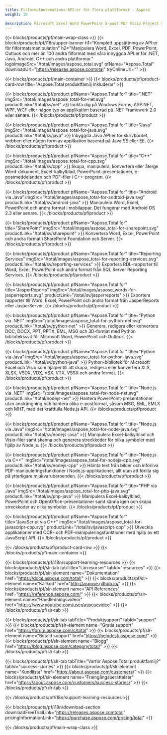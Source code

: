 ```yaml
---
title: Filformatautomations-API:er för flera plattformar - Aspose 
weight: 10

description: Microsoft Excel Word PowerPoint E-post PDF Visio Project Streckkod OCR Imaging OneNote 3D och CAD Manipulation API:er för .NET, Java, Android, C++. Komponenter för SharePoint, tillägg för rapporteringstjänster och exportörer för JasperReports.
---
```


{{< blocks/products/pf/main-wrap-class >}}
{{< blocks/products/pf/i18n/upper-banner h1="Komplett uppsättning av API:er för filformatsmanipulation" h2="Manipulera Word, Excel, PDF, PowerPoint, Outlook och mer än 100 andra filformat med våra inbyggda API:er för .NET, Java, Android, C++ och andra plattformar." logoImageSrc="/total/images/aspose_total.svg" pfName="Aspose.Total" downloadUrl="https://releases.aspose.comtotal" tryOnlineUrl="" >}}

{{< blocks/products/pf/main-container >}}
{{< blocks/products/pf/product-card-row title="Aspose.Total produktfamilj inkluderar" >}}

{{< blocks/products/pf/product pfName="Aspose.Total for" title=".NET" imgSrc="/total/images/aspose_total-for-net.svg" productLink="/total/sv/net" >}}
Inrikta dig på Windows Forms, ASP.NET, WPF, WCF eller någon typ av applikation baserad på .NET Framework 2.0 eller senare.
{{< /blocks/products/pf/product >}}

{{< blocks/products/pf/product pfName="Aspose.Total for" title="Java" imgSrc="/total/images/aspose_total-for-java.svg" productLink="/total/sv/java" >}}
Inbyggda Java API:er för skrivbordet, webben eller någon form av applikation baserad på Java SE eller EE.
{{< /blocks/products/pf/product >}}

{{< blocks/products/pf/product pfName="Aspose.Total for" title="C++" imgSrc="/total/images/aspose_total-for-cpp.svg" productLink="/total/sv/cpp" >}}
Skapa, manipulera, konvertera eller återge Word-dokument, Excel-kalkylblad, PowerPoint-presentationer, e-postmeddelanden och PDF-filer i C++-program.
{{< /blocks/products/pf/product >}}

{{< blocks/products/pf/product pfName="Aspose.Total for" title="Android via Java" imgSrc="/total/images/aspose_total-for-android-java.svg" productLink="/total/sv/android-java" >}}
Manipulera Word, Excel, PowerPoint och andra format i mobilappar. Det fungerar med Android OS 2.3 eller senare.
{{< /blocks/products/pf/product >}}

{{< blocks/products/pf/product pfName="Aspose.Total for" title="SharePoint" imgSrc="/total/images/aspose_total-for-sharepoint.svg" productLink="/total/sv/sharepoint" >}}
Konvertera Word, Excel, PowerPoint och andra format i SharePoint Foundation och Server.
{{< /blocks/products/pf/product >}}

{{< blocks/products/pf/product pfName="Aspose.Total for" title="Reporting Services" imgSrc="/total/images/aspose_total-for-reporting-services.svg" productLink="/total/sv/reporting-services" >}}
Exportera RDL-rapporter till Word, Excel, PowerPoint och andra format från SQL Server Reporting Services.
{{< /blocks/products/pf/product >}}

{{< blocks/products/pf/product pfName="Aspose.Total for" title="JasperReports" imgSrc="/total/images/aspose_words-for-jasperreports.svg" productLink="/total/sv/jasperreports" >}}
Exportera rapporter till Word, Excel, PowerPoint och andra format från JasperReports eller JasperServer.
{{< /blocks/products/pf/product >}}

{{< blocks/products/pf/product pfName="Aspose.Total for" title="Python via .NET" imgSrc="/total/images/aspose_total-for-python-net.svg" productLink="/total/sv/python-net" >}}
Generera, redigera eller konvertera DOC, DOCX, PPT, PPTX, EML, MSG och 3D-format med Python bibliotekssvit för Microsoft Word, PowerPoint och Outlook.
{{< /blocks/products/pf/product >}}

{{< blocks/products/pf/product pfName="Aspose.Total for" title="Python via Java" imgSrc="/total/images/aspose_total-for-python-java.svg" productLink="/total/sv/python-java" >}}
Python-bibliotek för Microsoft Excel och Visio som hjälper till att skapa, redigera eller konvertera XLS, XLSX, VSDX, VDX, VSX, VTX, VSSX och andra format.
{{< /blocks/products/pf/product >}}

{{< blocks/products/pf/product pfName="Aspose.Total for" title="Node.js via .NET" imgSrc="/total/images/aspose_total-for-node-net.svg" productLink="/total/nodejs-net" >}}
Hantera PowerPoint-presentationer utan ansträngning och hantera olika e-postformat, såsom MSG, EML, EMLX och MHT, med det kraftfulla Node.js API.
{{< /blocks/products/pf/product >}}

{{< blocks/products/pf/product pfName="Aspose.Total for" title="Node.js via Java" imgSrc="/total/images/aspose_total-for-node-java.svg" productLink="/total/sv/nodejs-java" >}}
Manipulera Excel-kalkylblad och Visio-filer samt skanna och generera streckkoder för olika symboler med hjälp av Node.js.
{{< /blocks/products/pf/product >}}

{{< blocks/products/pf/product pfName="Aspose.Total for" title="Node.js via C++" imgSrc="/total/images/aspose_total-for-nodejs-cpp.svg" productLink="/total/sv/nodejs-cpp" >}}
Hämta text från bilder och införliva PDF-manipuleringsfunktioner i Node.js-applikationer, allt utan att förlita sig på ytterligare mjukvaruberoenden.
{{< /blocks/products/pf/product >}}

{{< blocks/products/pf/product pfName="Aspose.Total for" title="PHP via Java" imgSrc="/total/images/aspose_total-for-php-java.svg" productLink="/total/sv/php-java" >}}
Manipulera Excel-kalkylblad, PowerPoint och OpenOffice-presentationer samt känna igen och skapa streckkoder av olika symboler.
{{< /blocks/products/pf/product >}}

{{< blocks/products/pf/product pfName="Aspose.Total for" title="JavaScript via C++" imgSrc="/total/images/aspose_total-for-javascript-cpp.svg" productLink="/total/sv/javascript-cpp" >}}
Utveckla applikationer med OCR- och PDF-manipuleringsfunktioner med hjälp av ett JavaScript API.
{{< /blocks/products/pf/product >}}



{{< /blocks/products/pf/product-card-row >}}
{{< /blocks/products/pf/main-container >}}

{{< blocks/products/pf/i18n/support-learning-resources >}}
{{< blocks/products/pf/slr-tab tabTitle="Lärresurser" tabId="resources" >}}
{{< blocks/products/pf/slr-element name="Dokumentation" href="https://docs.aspose.com/total/" >}}
{{< blocks/products/pf/slr-element name="Källkod" href="http://aspose.github.io/" >}}
{{< blocks/products/pf/slr-element name="API References" href="https://reference.aspose.com/" >}}
{{< blocks/products/pf/slr-element name="Handledningsvideor" href="https://www.youtube.com/user/asposevideo" >}}
{{< /blocks/products/pf/slr-tab >}}

{{< blocks/products/pf/slr-tab tabTitle="Produktsupport" tabId="support" >}}
{{< blocks/products/pf/slr-element name="Gratis support" href="https://forum.aspose.com/c/total" >}}
{{< blocks/products/pf/slr-element name="Betald support" href="https://helpdesk.aspose.com/" >}}
{{< blocks/products/pf/slr-element name="Blogg" href="https://blog.aspose.com/category/total/" >}}
{{< /blocks/products/pf/slr-tab >}}

{{< blocks/products/pf/slr-tab tabTitle="Varför Aspose.Total produktfamilj?" tabId="success-stories" >}}
{{< blocks/products/pf/slr-element name="Kundlista" href="https://about.aspose.com/customers/" >}}
{{< blocks/products/pf/slr-element name="Framgångsberättelser" href="https://about.aspose.com/customers/success-stories/" >}}
{{< /blocks/products/pf/slr-tab >}}

{{< /blocks/products/pf/i18n/support-learning-resources >}}

{{< blocks/products/pf/i18n/download-section downloadFreeTrialLink="https://releases.aspose.comtotal" pricingInformationLink="https://purchase.aspose.com/pricing/total" >}}

{{< /blocks/products/pf/main-wrap-class >}}